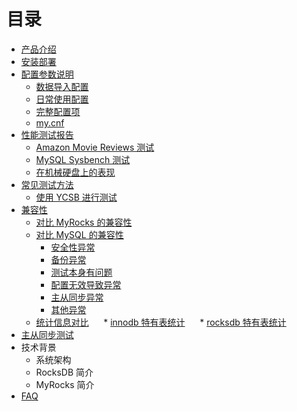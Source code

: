 # 目录

- [产品介绍](README.md)
- [安装部署](installation.md)
- [配置参数说明](config_summary.md)
    * [数据导入配置](config_data_loading.md)
    * [日常使用配置](config_read_write.md)
    * [完整配置项](full_config_options.md)
    * [my.cnf](my_cnf.md)
- [性能测试报告](benchmarks.md)
    * [Amazon Movie Reviews 测试](amazon_movie_reviews_benchmark.md)
    * [MySQL Sysbench 测试](sysbench.md)
    * [在机械硬盘上的表现](hdd_benchmark.md)
- [常见测试方法](benchmark_tools.md)
    * [使用 YCSB 进行测试](benchmark_tool_ycsb.md)
- [兼容性](compatibility.md)
    * [对比 MyRocks 的兼容性](compatibility_myrocks.md)
    * [对比 MySQL 的兼容性](compatibility_mysql.md)
      * [安全性异常](compatibility_mysql_security.md)
      * [备份异常](compatibility_mysql_backup.md)
      * [测试本身有问题](compatibility_mysql_testcase_error.md)
      * [配置无效导致异常](compatibility_mysql_conf.md)
      * [主从同步异常](compatibility_mysql_repl.md)
      * [其他异常](compatibility_mysql_others.md)
    * [统计信息对比](compatibility_mysql_schema.md)
      * [innodb 特有表统计](compatibility_mysql_schema_innodb.md)
      * [rocksdb 特有表统计](compatibility_mysql_schema_rocksdb.md)
- [主从同步测试](replication.md)
- 技术背景
    * 系统架构
    * RocksDB 简介
    * MyRocks 简介
- [FAQ](FAQ.md)
